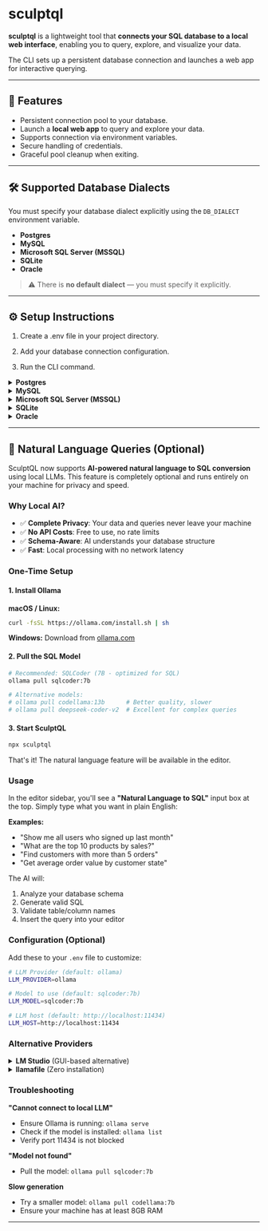 # sculptql

**sculptql** is a lightweight tool that **connects your SQL database to a local web interface**, enabling you to query, explore, and visualize your data.  

The CLI sets up a persistent database connection and launches a web app for interactive querying.

---

## 🚀 Features

- Persistent connection pool to your database.
- Launch a **local web app** to query and explore your data.
- Supports connection via environment variables.
- Secure handling of credentials.
- Graceful pool cleanup when exiting.

---

## 🛠️ Supported Database Dialects

You must specify your database dialect explicitly using the `DB_DIALECT` environment variable.

- **Postgres** 
- **MySQL** 
- **Microsoft SQL Server (MSSQL)** 
- **SQLite** 
- **Oracle**

> ⚠️ There is **no default dialect** — you must specify it explicitly.

---

## ⚙️ Setup Instructions

1. Create a .env file in your project directory.

2. Add your database connection configuration.

3. Run the CLI command.

<details> <summary><strong>Postgres</strong></summary>
DB_DIALECT=postgres
DB_HOST=localhost
DB_PORT=5432
DB_DATABASE=mydb
DB_USER=myuser
DB_PASSWORD=mypassword
PORT=3000
</details> 

<details>   
<summary><strong>MySQL</strong></summary>

```bash
DB_DIALECT=mysql
DB_HOST=localhost
DB_PORT=3306
DB_DATABASE=mydb
DB_USER=myuser
DB_PASSWORD=mypassword
PORT=3000
```

**MySQL Setup Notes:**
- Ensure your MySQL server is running and accessible
- Both local and remote MySQL servers are supported
- SSL connections are supported but not required for local development

**Quick MySQL Setup:**
```bash
# Copy the example configuration
cp env.mysql.example .env

# Edit with your MySQL credentials
nano .env

# Start the application
npm run dev
```

</details> 

<details> 
<summary><strong>Microsoft SQL Server (MSSQL)</strong></summary>

```bash
DB_DIALECT=mssql
DB_HOST=localhost
DB_PORT=1433
DB_DATABASE=mydb
DB_USER=myuser
DB_PASSWORD=mypassword
PORT=3000
```

**SQL Server Setup Notes:**
- Ensure your SQL Server is running and accessible

</details> 

<details> 
<summary><strong>SQLite</strong></summary>

```bash
DB_DIALECT=sqlite
DB_FILE=./data/example.db
PORT=3000
```

**SQLite Setup Notes:**
- SQLite uses a file-based database, so no server setup is required
- You can use either `DB_FILE` or `DB_DATABASE` environment variable
- The database file will be created automatically if it doesn't exist
- Perfect for development, testing, and small applications

**Quick SQLite Setup:**
```bash
# Copy the example configuration
cp env.sqlite.example .env

# Create a sample database
mkdir -p data
sqlite3 data/example.db "CREATE TABLE users (id INTEGER PRIMARY KEY, name TEXT, email TEXT);"
sqlite3 data/example.db "INSERT INTO users (name, email) VALUES ('John Doe', 'john@example.com');"

# Start the application
npm run dev
```

</details> 

<details> 
<summary><strong>Oracle</strong></summary>

```bash
DB_DIALECT=oracle
DB_HOST=localhost
DB_PORT=1521
DB_DATABASE=your_database_name
DB_USER=your_oracle_user
DB_PASSWORD=your_oracle_password
PORT=3000
```

**Oracle Setup Notes:**
- Ensure your Oracle database is running and accessible
- The user must have SELECT, INSERT, UPDATE, DELETE privileges on the database
- For schema introspection, the user needs access to USER_TABLES, USER_TAB_COLUMNS, etc.
- Oracle Instant Client may be required for the oracledb driver
- The connectString format is: host:port/service_name or host:port:sid

**Quick Oracle Setup:**
```bash
# Copy the example configuration
cp env.oracle.example .env

# Edit with your Oracle credentials
nano .env

# Start the application
npm run dev
```

</details> 

---

## 🤖 Natural Language Queries (Optional)

SculptQL now supports **AI-powered natural language to SQL conversion** using local LLMs. This feature is completely optional and runs entirely on your machine for privacy and speed.

### Why Local AI?

- ✅ **Complete Privacy**: Your data and queries never leave your machine
- ✅ **No API Costs**: Free to use, no rate limits
- ✅ **Schema-Aware**: AI understands your database structure
- ✅ **Fast**: Local processing with no network latency

### One-Time Setup

#### 1. Install Ollama

**macOS / Linux:**
```bash
curl -fsSL https://ollama.com/install.sh | sh
```

**Windows:**
Download from [ollama.com](https://ollama.com)

#### 2. Pull the SQL Model

```bash
# Recommended: SQLCoder (7B - optimized for SQL)
ollama pull sqlcoder:7b

# Alternative models:
# ollama pull codellama:13b      # Better quality, slower
# ollama pull deepseek-coder-v2  # Excellent for complex queries
```

#### 3. Start SculptQL

```bash
npx sculptql
```

That's it! The natural language feature will be available in the editor.

### Usage

In the editor sidebar, you'll see a **"Natural Language to SQL"** input box at the top. Simply type what you want in plain English:

**Examples:**
- "Show me all users who signed up last month"
- "What are the top 10 products by sales?"
- "Find customers with more than 5 orders"
- "Get average order value by customer state"

The AI will:
1. Analyze your database schema
2. Generate valid SQL
3. Validate table/column names
4. Insert the query into your editor

### Configuration (Optional)

Add these to your `.env` file to customize:

```bash
# LLM Provider (default: ollama)
LLM_PROVIDER=ollama

# Model to use (default: sqlcoder:7b)
LLM_MODEL=sqlcoder:7b

# LLM host (default: http://localhost:11434)
LLM_HOST=http://localhost:11434
```

### Alternative Providers

<details>
<summary><strong>LM Studio</strong> (GUI-based alternative)</summary>

1. Download [LM Studio](https://lmstudio.ai/)
2. Download a SQL-capable model (e.g., Code Llama)
3. Start the local server (port 1234)
4. Set in `.env`:
   ```bash
   LLM_PROVIDER=lmstudio
   LLM_HOST=http://localhost:1234
   ```

</details>

<details>
<summary><strong>llamafile</strong> (Zero installation)</summary>

1. Download a llamafile from [Mozilla AI](https://github.com/Mozilla-Ocho/llamafile)
2. Run: `chmod +x ./llama-*.llamafile && ./llama-*.llamafile`
3. Set in `.env`:
   ```bash
   LLM_PROVIDER=llamafile
   LLM_HOST=http://localhost:8080
   ```

</details>

### Troubleshooting

**"Cannot connect to local LLM"**
- Ensure Ollama is running: `ollama serve`
- Check if the model is installed: `ollama list`
- Verify port 11434 is not blocked

**"Model not found"**
- Pull the model: `ollama pull sqlcoder:7b`

**Slow generation**
- Try a smaller model: `ollama pull codellama:7b`
- Ensure your machine has at least 8GB RAM

---
